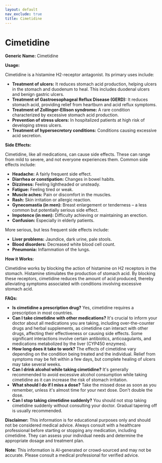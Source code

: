 ```yaml
---
layout: default
nav_exclude: true
title: Cimetidine
---
```


# Cimetidine

**Generic Name:** Cimetidine

**Usage:**

Cimetidine is a histamine H2-receptor antagonist.  Its primary uses include:

* **Treatment of ulcers:** It reduces stomach acid production, helping ulcers in the stomach and duodenum to heal. This includes duodenal ulcers and benign gastric ulcers.
* **Treatment of Gastroesophageal Reflux Disease (GERD):** It reduces stomach acid, providing relief from heartburn and acid reflux symptoms.
* **Treatment of Zollinger-Ellison syndrome:** A rare condition characterized by excessive stomach acid production.
* **Prevention of stress ulcers:** In hospitalized patients at high risk of developing stress ulcers.
* **Treatment of hypersecretory conditions:** Conditions causing excessive acid secretion.


**Side Effects:**

Cimetidine, like all medications, can cause side effects. These can range from mild to severe, and not everyone experiences them. Common side effects include:

* **Headache:** A fairly frequent side effect.
* **Diarrhea or constipation:** Changes in bowel habits.
* **Dizziness:** Feeling lightheaded or unsteady.
* **Fatigue:** Feeling tired or weak.
* **Muscle aches:** Pain or discomfort in the muscles.
* **Rash:** Skin irritation or allergic reaction.
* **Gynecomastia (in men):**  Breast enlargement or tenderness – a less common but potentially serious side effect.
* **Impotence (in men):** Difficulty achieving or maintaining an erection.
* **Confusion:** Especially in elderly patients.

More serious, but less frequent side effects include:

* **Liver problems:** Jaundice, dark urine, pale stools.
* **Blood disorders:** Decreased white blood cell count.
* **Pneumonia:**  Inflammation of the lungs.


**How it Works:**

Cimetidine works by blocking the action of histamine on H2 receptors in the stomach. Histamine stimulates the production of stomach acid. By blocking these receptors, cimetidine reduces the amount of acid produced, thereby alleviating symptoms associated with conditions involving excessive stomach acid.


**FAQs:**

* **Is cimetidine a prescription drug?**  Yes, cimetidine requires a prescription in most countries.
* **Can I take cimetidine with other medications?**  It's crucial to inform your doctor about all medications you are taking, including over-the-counter drugs and herbal supplements, as cimetidine can interact with other drugs, affecting their effectiveness or causing side effects.  Some significant interactions involve certain antibiotics, anticoagulants, and medications metabolized by the liver (CYP450 enzymes).
* **How long does it take to work?**  The effects of cimetidine vary depending on the condition being treated and the individual.  Relief from symptoms may be felt within a few days, but complete healing of ulcers may take several weeks.
* **Can I drink alcohol while taking cimetidine?**  It's generally recommended to avoid excessive alcohol consumption while taking cimetidine as it can increase the risk of stomach irritation.
* **What should I do if I miss a dose?**  Take the missed dose as soon as you remember, unless it's almost time for your next dose. Don't double the dose.
* **Can I stop taking cimetidine suddenly?**  You should not stop taking cimetidine suddenly without consulting your doctor.  Gradual tapering off is usually recommended.


**Disclaimer:** This information is for educational purposes only and should not be considered medical advice.  Always consult with a healthcare professional before starting or stopping any medication, including cimetidine. They can assess your individual needs and determine the appropriate dosage and treatment plan.


**Note:** This information is AI-generated or crowd-sourced and may not be accurate. Please consult a medical professional for verified advice.